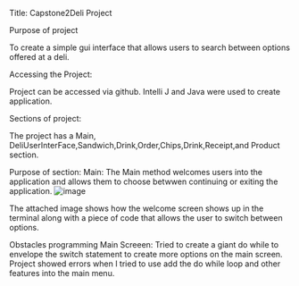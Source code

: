 Title: 
Capstone2Deli Project

Purpose of project

To create a simple gui interface that allows users to search between options offered at a deli.

Accessing the Project:

Project can be accessed via github. Intelli J and Java were used to create application.

Sections of project:

The project has a Main, DeliUserInterFace,Sandwich,Drink,Order,Chips,Drink,Receipt,and Product section.

Purpose of section:
Main:
The Main method welcomes users into the application and allows them to choose betwwen continuing or exiting the application.
![image](https://github.com/msharma2412/CapstoneTwo_DeliProject/assets/166542550/073f1966-3db1-40dd-b3b9-ea8c472fb541)

The attached image shows how the welcome screen shows up in the terminal along with a piece of code that allows the user to switch between options.

Obstacles programming Main Screeen:
Tried to create a giant do while to envelope the switch statement to create more options on the main screen. Project showed errors when I tried to use add the do while loop and other features into the main menu.

